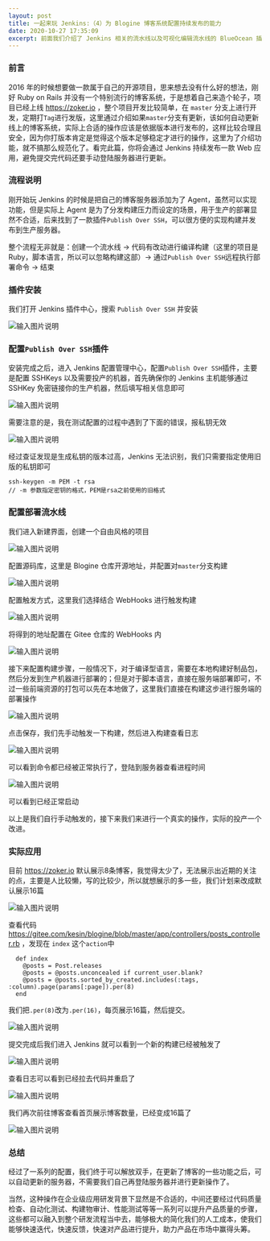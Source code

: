 ```yaml
---
layout: post
title: 一起来玩 Jenkins:（4）为 Blogine 博客系统配置持续发布的能力
date: 2020-10-27 17:35:09
excerpt: 前面我们介绍了 Jenkins 相关的流水线以及可视化编辑流水线的 BlueOcean 插件，接下来我们主要通过一些实际的应用，来介绍下 Jenkins 在实际工作中的应用，同时也能够避免枯燥乏味的功能介绍，直接切入应用，这样来的比较有成就感。近期也是因为公司工作调整，突然间多了很多事，所以停更了一个月，晚上睡觉想起倍感羞愧，不敢睡觉，于是赶紧补上此篇博客来弥补内心的空缺 ;D
---
```


### 前言

2016 年的时候想要做一款属于自己的开源项目，思来想去没有什么好的想法，刚好 Ruby on Rails 并没有一个特别流行的博客系统，于是想着自己来造个轮子，项目已经上线 https://zoker.io ，整个项目开发比较简单，在 `master` 分支上进行开发，定期打`Tag`进行发版，这里通过介绍如果`master`分支有更新，该如何自动更新线上的博客系统，实际上合适的操作应该是依据版本进行发布的，这样比较合理且安全，因为你打版本肯定是觉得这个版本足够稳定才进行的操作，这里为了介绍功能，就不搞那么规范化了。看完此篇，你将会通过 Jenkins 持续发布一款 Web 应用，避免提交完代码还要手动登陆服务器进行更新。

### 流程说明

刚开始玩 Jenkins 的时候是把自己的博客服务器添加为了 Agent，虽然可以实现功能，但是实际上 Agent 是为了分发构建压力而设定的场景，用于生产的部署显然不合适，后来找到了一款插件`Publish Over SSH`，可以很方便的实现构建并发布到生产服务器。

整个流程无非就是：创建一个流水线 -> 代码有改动进行编译构建（这里的项目是 Ruby，脚本语言，所以可以忽略构建这部）-> 通过`Publish Over SSH`远程执行部署命令 -> 结束

### 插件安装

我们打开 Jenkins 插件中心，搜索 `Publish Over SSH` 并安装

![输入图片说明](https://blogine-1251619080.cos.ap-guangzhou.myqcloud.com/uploads/images/2020/1027/234817_b1c62bef.png "在这里输入图片标题")

### 配置`Publish Over SSH`插件

安装完成之后，进入 Jenkins 配置管理中心，配置`Publish Over SSH`插件，主要是配置 SSHKeys 以及需要投产的机器，首先确保你的 Jenkins 主机能够通过 SSHKey 免密链接你的生产机器，然后填写相关信息即可

![输入图片说明](https://blogine-1251619080.cos.ap-guangzhou.myqcloud.com/uploads/images/2020/1028/001427_2b9348e8.png "在这里输入图片标题")

需要注意的是，我在测试配置的过程中遇到了下面的错误，报私钥无效

![输入图片说明](https://blogine-1251619080.cos.ap-guangzhou.myqcloud.com/uploads/images/2020/1028/000836_b3e27047.png "在这里输入图片标题")

经过查证发现是生成私钥的版本过高，Jenkins 无法识别，我们只需要指定使用旧版的私钥即可
```
ssh-keygen -m PEM -t rsa
// -m 参数指定密钥的格式，PEM是rsa之前使用的旧格式
```
### 配置部署流水线

我们进入新建界面，创建一个自由风格的项目

![输入图片说明](https://blogine-1251619080.cos.ap-guangzhou.myqcloud.com/uploads/images/2020/1028/001833_2751b860.png "在这里输入图片标题")

配置源码库，这里是 Blogine 仓库开源地址，并配置对`master`分支构建

![输入图片说明](https://blogine-1251619080.cos.ap-guangzhou.myqcloud.com/uploads/images/2020/1028/002157_1142a3bd.png "在这里输入图片标题")

配置触发方式，这里我们选择结合 WebHooks 进行触发构建

![输入图片说明](https://blogine-1251619080.cos.ap-guangzhou.myqcloud.com/uploads/images/2020/1028/002522_53a608d1.png "在这里输入图片标题")

将得到的地址配置在 Gitee 仓库的 WebHooks 内

![输入图片说明](https://blogine-1251619080.cos.ap-guangzhou.myqcloud.com/uploads/images/2020/1028/002614_7b0ed839.png "在这里输入图片标题")

接下来配置构建步骤，一般情况下，对于编译型语言，需要在本地构建好制品包，然后分发到生产机器进行部署的；但是对于脚本语言，直接在服务端部署即可，不过一些前端资源的打包可以先在本地做了，这里我们直接在构建这步进行服务端的部署操作

![输入图片说明](https://blogine-1251619080.cos.ap-guangzhou.myqcloud.com/uploads/images/2020/1028/010205_23d02265.png "在这里输入图片标题")

点击保存，我们先手动触发一下构建，然后进入构建查看日志

![输入图片说明](https://blogine-1251619080.cos.ap-guangzhou.myqcloud.com/uploads/images/2020/1028/010404_e33248dc.png "在这里输入图片标题")

可以看到命令都已经被正常执行了，登陆到服务器查看进程时间

![输入图片说明](https://blogine-1251619080.cos.ap-guangzhou.myqcloud.com/uploads/images/2020/1028/010454_a5ce08a3.png "在这里输入图片标题")

可以看到已经正常启动

以上是我们自行手动触发的，接下来我们来进行一个真实的操作，实际的投产一个改进。

### 实际应用

目前 https://zoker.io 默认展示8条博客，我觉得太少了，无法展示出近期的关注的点，主要是人比较懒，写的比较少，所以就想展示的多一些，我们计划来改成默认展示16篇

![输入图片说明](https://blogine-1251619080.cos.ap-guangzhou.myqcloud.com/uploads/images/2020/1028/010740_86ad259a.png "在这里输入图片标题")

查看代码 https://gitee.com/kesin/blogine/blob/master/app/controllers/posts_controller.rb ，发现在 `index` 这个`action`中

```
  def index
    @posts = Post.releases
    @posts = @posts.unconcealed if current_user.blank?
    @posts = @posts.sorted_by_created.includes(:tags, :column).page(params[:page]).per(8)
  end
```

我们把`.per(8)`改为`.per(16)`，每页展示16篇，然后提交。

![输入图片说明](https://blogine-1251619080.cos.ap-guangzhou.myqcloud.com/uploads/images/2020/1028/011128_ace38183.png "在这里输入图片标题")

提交完成后我们进入 Jenkins 就可以看到一个新的构建已经被触发了

![输入图片说明](https://blogine-1251619080.cos.ap-guangzhou.myqcloud.com/uploads/images/2020/1028/012638_036fea53.png "在这里输入图片标题")

查看日志可以看到已经拉去代码并重启了

![输入图片说明](https://blogine-1251619080.cos.ap-guangzhou.myqcloud.com/uploads/images/2020/1028/012858_6338c941.png "在这里输入图片标题")

我们再次前往博客查看首页展示博客数量，已经变成16篇了

![输入图片说明](https://blogine-1251619080.cos.ap-guangzhou.myqcloud.com/uploads/images/2020/1028/013009_6469a658.png "在这里输入图片标题")

### 总结

经过了一系列的配置，我们终于可以解放双手，在更新了博客的一些功能之后，可以自动更新的服务器，不需要我们自己再登陆服务器并进行更新操作了。

当然，这种操作在企业级应用研发背景下显然是不合适的，中间还要经过代码质量检查、自动化测试、构建物审计、性能测试等等一系列可以提升产品质量的步骤，这些都可以融入到整个研发流程当中去，能够极大的简化我们的人工成本，使我们能够快速迭代，快速反馈，快速对产品进行提升，助力产品在市场中赢得头筹。